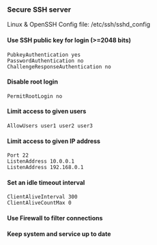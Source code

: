 ### Secure SSH server
Linux & OpenSSH
Config file: /etc/ssh/sshd_config

#### Use SSH public key for login (>=2048 bits)
    PubkeyAuthentication yes
    PasswordAuthentication no
    ChallengeResponseAuthentication no

#### Disable root login
    PermitRootLogin no
    
#### Limit access to given users
    AllowUsers user1 user2 user3
    
#### Limit access to given IP address
    Port 22
    ListenAddress 10.0.0.1
    ListenAddress 192.168.0.1
    
#### Set an idle timeout interval
    ClientAliveInterval 300
    ClientAliveCountMax 0
    
#### Use Firewall to filter connections

#### Keep system and service up to date
